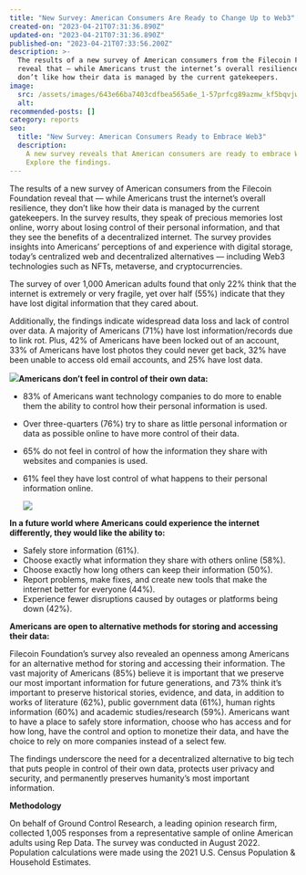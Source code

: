 ```yaml
---
title: "New Survey: American Consumers Are Ready to Change Up to Web3"
created-on: "2023-04-21T07:31:36.890Z"
updated-on: "2023-04-21T07:31:36.890Z"
published-on: "2023-04-21T07:33:56.200Z"
description: >-
  The results of a new survey of American consumers from the Filecoin Foundation
  reveal that — while Americans trust the internet’s overall resilience, they
  don’t like how their data is managed by the current gatekeepers.
image:
  src: /assets/images/643e66ba7403cdfbea565a6e_1-57prfcg89azmw_kf5bqvjw.webp
  alt:
recommended-posts: []
category: reports
seo:
  title: "New Survey: American Consumers Ready to Embrace Web3"
  description:
    A new survey reveals that American consumers are ready to embrace Web3.
    Explore the findings.
---
```


The results of a new survey of American consumers from the Filecoin Foundation reveal that — while Americans trust the internet’s overall resilience, they don’t like how their data is managed by the current gatekeepers. In the survey results, they speak of precious memories lost online, worry about losing control of their personal information, and that they see the benefits of a decentralized internet. The survey provides insights into Americans’ perceptions of and experience with digital storage, today’s centralized web and decentralized alternatives — including Web3 technologies such as NFTs, metaverse, and cryptocurrencies.

The survey of over 1,000 American adults found that only 22% think that the internet is extremely or very fragile, yet over half (55%) indicate that they have lost digital information that they cared about.

Additionally, the findings indicate widespread data loss and lack of control over data. A majority of Americans (71%) have lost information/records due to link rot. Plus, 42% of Americans have been locked out of an account, 33% of Americans have lost photos they could never get back, 32% have been unable to access old email accounts, and 25% have lost data.

**![](/assets/images/64423bd84574c35487fb4b5b_1-vc6fomdajgchg3me1iyhia.webp)Americans don’t feel in control of their own data:**

- 83% of Americans want technology companies to do more to enable them the ability to control how their personal information is used.

- Over three-quarters (76%) try to share as little personal information or data as possible online to have more control of their data.

- 65% do not feel in control of how the information they share with websites and companies is used.

- 61% feel they have lost control of what happens to their personal information online.

  ![](/assets/images/64423bd84574c33a49fb4b5a_1-xsdo4dupzzkp8uwbvqyymg.webp)

**In a future world where Americans could experience the internet differently, they would like the ability to:**

- Safely store information (61%).
- Choose exactly what information they share with others online (58%).
- Choose exactly how long others can keep their information (50%).
- Report problems, make fixes, and create new tools that make the internet better for everyone (44%).
- Experience fewer disruptions caused by outages or platforms being down (42%).

**Americans are open to alternative methods for storing and accessing their data:**

Filecoin Foundation’s survey also revealed an openness among Americans for an alternative method for storing and accessing their information. The vast majority of Americans (85%) believe it is important that we preserve our most important information for future generations, and 73% think it’s important to preserve historical stories, evidence, and data, in addition to works of literature (62%), public government data (61%), human rights information (60%) and academic studies/research (59%). Americans want to have a place to safely store information, choose who has access and for how long, have the control and option to monetize their data, and have the choice to rely on more companies instead of a select few.

The findings underscore the need for a decentralized alternative to big tech that puts people in control of their own data, protects user privacy and security, and permanently preserves humanity’s most important information.

**Methodology**

On behalf of Ground Control Research, a leading opinion research firm, collected 1,005 responses from a representative sample of online American adults using Rep Data. The survey was conducted in August 2022. Population calculations were made using the 2021 U.S. Census Population & Household Estimates.
